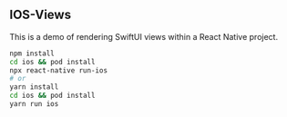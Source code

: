 ## IOS-Views

This is a demo of rendering SwiftUI views within a React Native project.

```bash
npm install
cd ios && pod install
npx react-native run-ios
# or
yarn install
cd ios && pod install
yarn run ios
```
